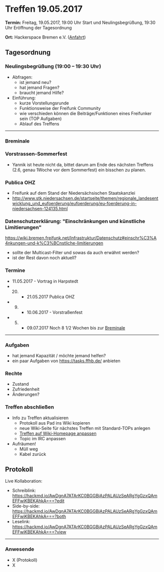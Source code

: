 # Treffen 19.05.2017

**Termin:** Freitag, 19.05.2017, 19:00 Uhr Start und Neulingsbegrüßung, 19:30 Uhr Eröffnung der Tagesordnung

**Ort:** Hackerspace Bremen e.V. ([Anfahrt](https://www.hackerspace-bremen.de/anfahrt/))

## Tagesordnung
### Neulingsbegrüßung (19:00 – 19:30 Uhr)
- Abfragen:
    - ist jemand neu?
    - hat jemand Fragen?
    - braucht jemand Hilfe?
- Einführung:
    - kurze Vorstellungsrunde
    - Funktionsweise der Freifunk Community
    - wie verschieden können die Beiträge/Funktionen eines Freifunker sein (TOP Aufgaben)
    - Ablauf des Treffens

---
### Breminale
### Vorstrassen-Sommerfest
* Yannik ist heute nicht da, bittet darum am Ende des nächsten Treffens (2.6, genau 1Woche vor dem Sommerfest) ein bisschen zu planen.

### Publica OHZ
* Freifunk auf dem Stand der Niedersächsischen Staatskanzlei
* http://www.stk.niedersachsen.de/startseite/themen/regionale_landesentwicklung_und_eufoerderung/eufoerderung/eu-foerderung-in-niedersachsen-124135.html

### Datenschutzerklärung: "Einschränkungen und künstliche Limitierungen"
https://wiki.bremen.freifunk.net/Infrastruktur/Datenschutz#einschr%C3%A4nkungen-und-k%C3%BCnstliche-limitierungen
* sollte der Multicast-Filter und sowas da auch erwähnt werden?
* ist der Rest davon noch aktuell?

### Termine
- 11.05.2017 - Vortrag in Harpstedt
- 20. - 21.05.2017 Publica OHZ
- 09. - 10.06.2017 - Vorstraßenfest
- 05. - 09.07.2017 Noch 8 1/2 Wochen bis zur [Breminale](http://breminale.sternkultur.de/)

---

### Aufgaben
- hat jemand Kapazität / möchte jemand helfen?
- ein paar Aufgaben von https://tasks.ffhb.de/ anbieten

### Rechte
- Zustand
- Zufriedenheit
- Änderungen?

### Treffen abschließen
- Info zu Treffen aktualisieren
  - Protokoll aus Pad ins Wiki kopieren
  - neue Wiki-Seite für nächstes Treffen mit Standard-TOPs anlegen
  - [Treffen auf Wiki-Homepage anpassen](Home)
  - Topic im IRC anpassen
- Aufräumen!
  - Müll weg
  - Kabel zurück

## Protokoll
Live Kollaboration:
- Schreiblink: https://hackmd.io/AwDgnA7ATArKC0BGGBjAzPALAUzSeARgYgGzxQAmEFFwiKBEKAhkA===?edit
- Side-by-side: https://hackmd.io/AwDgnA7ATArKC0BGGBjAzPALAUzSeARgYgGzxQAmEFFwiKBEKAhkA===?both
- Leselink: https://hackmd.io/AwDgnA7ATArKC0BGGBjAzPALAUzSeARgYgGzxQAmEFFwiKBEKAhkA===?view

---

### Anwesende
- X (Protokoll)
- X